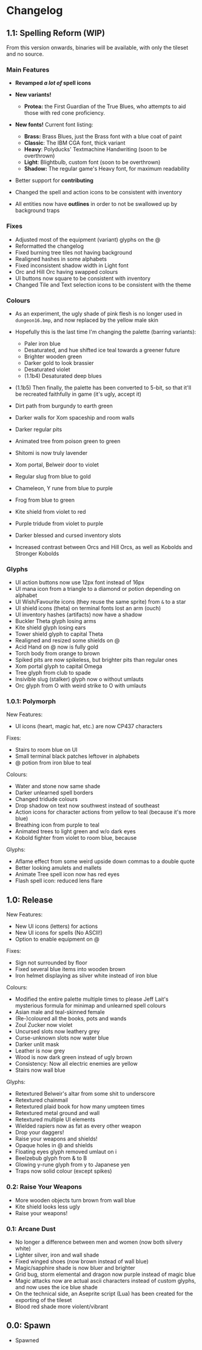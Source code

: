 # Changelog

## 1.1: Spelling Reform (WIP)

From this version onwards, binaries will be available, with only the tileset and no source.

### Main Features

- **Revamped *a lot of* spell icons**
- **New variants!**

  - **Protea:** the First Guardian of the True Blues,
  who attempts to aid those with red cone proficiency.
- **New fonts!** Current font listing:

  - **Brass:** Brass Blues, just the Brass font with a blue coat of paint
  - **Classic**: The IBM CGA font, thick variant
  - **Heavy**: Polyducks' Textmachine Handwriting (soon to be overthrown)
  - **Light**: Blightbulb, custom font (soon to be overthrown)
  - **Shadow:** The regular game's Heavy font, for maximum readability
- Better support for **contributing**
- Changed the spell and action icons to be consistent with inventory
- All entities now have **outlines** in order to not be swallowed up by background traps

### Fixes

- Adjusted most of the equipment (variant) glyphs on the @
- Reformatted the changelog
- Fixed burning tree tiles not having background
- Realigned hashes in some alphabets
- Fixed inconsistent shadow width in Light font
- Orc and Hill Orc having swapped colours
- UI buttons now square to be consistent with inventory
- Changed Tile and Text selection icons to be consistent with the theme

### Colours

- As an experiment, the ugly shade of pink flesh is no longer used in `dungeon16.bmp`, and now replaced by the yellow male skin
- Hopefully this is the last time I'm changing the palette (barring variants):

  - Paler iron blue
  - Desaturated, and hue shifted ice teal towards a greener future
  - Brighter wooden green
  - Darker gold to look brassier
  - Desaturated violet
  - (1.1b4) Desaturated deep blues
- (1.1b5) Then finally, the palette has been converted to 5-bit,
so that it'll be recreated faithfully in game (it's ugly, accept it)
- Dirt path from burgundy to earth green
- Darker walls for Xom spaceship and room walls
- Darker regular pits
- Animated tree from poison green to green
- Shitomi is now truly lavender
- Xom portal, Belweir door to violet
- Regular slug from blue to gold
- Chameleon, Y rune from blue to purple
- Frog from blue to green
- Kite shield from violet to red
- Purple tridude from violet to purple
- Darker blessed and cursed inventory slots
- Increased contrast between Orcs and Hill Orcs,
as well as Kobolds and Stronger Kobolds

### Glyphs

- UI action buttons now use 12px font instead of 16px
- UI mana icon from a triangle to a diamond or potion depending on alphabet
- UI Wish/Favourite icons (they reuse the same sprite) from `&` to a star
- UI shield icons (theta) on terminal fonts lost an arm (ouch)
- UI inventory hashes (artifacts) now have a shadow
- Buckler Theta glyph losing arms
- Kite shield glyph losing ears
- Tower shield glyph to capital Theta
- Realigned and resized some shields on @
- Acid Hand on @ now is fully gold
- Torch body from orange to brown
- Spiked pits are now spikeless, but brighter pits than regular ones
- Xom portal glyph to capital Omega
- Tree glyph from club to spade
- Insivible slug (stalker) glyph now o without umlauts
- Orc glyph from O with weird strike to O with umlauts

### 1.0.1: Polymorph

New Features:

- UI icons (heart, magic hat, etc.) are now CP437 characters

Fixes:

- Stairs to room blue on UI
- Small terminal black patches leftover in alphabets
- @ potion from iron blue to teal

Colours:

- Water and stone now same shade
- Darker unlearned spell borders
- Changed tridude colours
- Drop shadow on text now southwest instead of southeast
- Action icons for character actions from yellow to teal (because it's more blue)
- Breathing icon from purple to teal
- Animated trees to light green and w/o dark eyes
- Kobold fighter from violet to room blue, because

Glyphs:

- Aflame effect from some weird upside down commas to a double quote
- Better looking amulets and mallets
- Animate Tree spell icon now has red eyes
- Flash spell icon: reduced lens flare

## 1.0: Release

New Features:

- New UI icons (letters) for actions
- New UI icons for spells (No ASCII!)
- Option to enable equipment on @

Fixes:

- Sign not surrounded by floor
- Fixed several blue items into wooden brown
- Iron helmet displaying as silver white instead of iron blue

Colours:

- Modified the entire palette multiple times to please Jeff Lait's mysterious formula for minimap and unlearned spell colours
- Asian male and teal-skinned female
- (Re-)coloured all the books, pots and wands
- Zoul Zucker now violet
- Uncursed slots now leathery grey
- Curse-unknown slots now water blue
- Darker unlit mask
- Leather is now grey
- Wood is now dark green instead of ugly brown
- Consistency: Now all electric enemies are yellow
- Stairs now wall blue

Glyphs:

- Retextured Belweir's altar from some shit to underscore
- Retextured chainmail
- Retextured plaid book for how many umpteen times
- Retextured metal ground and wall
- Retextured multiple UI elements
- Wielded rapiers now as fat as every other weapon
- Drop your daggers!
- Raise your weapons and shields!
- Opaque holes in @ and shields
- Floating eyes glyph removed umlaut on i
- Beelzebub glyph from & to B
- Glowing y-rune glyph from y to Japanese yen
- Traps now solid colour (except spikes)

### 0.2: Raise Your Weapons

- More wooden objects turn brown from wall blue
- Kite shield looks less ugly
- Raise your weapons!

### 0.1: Arcane Dust

- No longer a difference between men and women (now both silvery white)
- Lighter silver, iron and wall shade
- Fixed winged shoes (now brown instead of wall blue)
- Magic/sapphire shade is now bluer and brighter
- Grid bug, storm elemental and dragon now purple instead of magic blue
- Magic attacks now are actual ascii characters instead of custom glyphs, and now uses the ice blue shade
- On the technical side, an Aseprite script (Lua) has been created for the exporting of the tileset
- Blood red shade more violent/vibrant

## 0.0: Spawn

- Spawned
